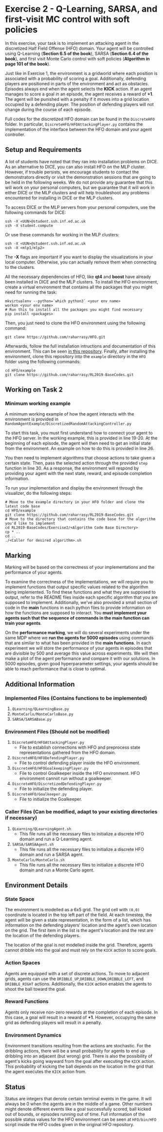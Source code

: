 # Exercise 2 - Q-Learning, SARSA, and first-visit MC control with soft policies

In this exercise, your task is to implement an attacking agent in the discretized Half Field Offense (HFO) domain. Your agent will be controlled using Q-Learning (**Section 6.5 of the book**), SARSA (**Section 6.4 of the book**), and first visit Monte Carlo control with soft policies (**Algorithm in page 101 of the book**). 

Just like in Exercise 1, the environment is a gridworld where each position is associated with a probability of scoring a goal. Additionally, defending players are positioned in parts of the environment and act as obstacles. Episodes always end when the agent selects the **KICK** action. If an agent manages to score a goal in an episode, the agent receives a reward of **+1**. The agent will be punished with a penalty if it moves into a grid location occupied by a defending player. The position of defending players will not change during the course of each episode. 

Full codes for the discretized HFO domain can be found in the `DiscreteHFO` folder. In particular, `DiscreteHFO/HFOAttackingPlayer.py` contains the implementation of the interface between the HFO domain and your agent controller. 

## Setup and Requirements

A lot of students have noted that they ran into installation problems on DICE. As an alternative to DICE, you can also install HFO on the MLP cluster. However, if trouble persists, we encourage students to contact the demonstrators directly or visit the demonstration sessions that are going to be held in the following weeks. We do not provide any guarantee that this will work on your personal computers, but we guarantee that it will work in either DICE or the MLP clusters and will help troubleshoot any problems encountered for installing in DICE or the MLP clusters.

To access DICE or the MLP servers from your personal computers, use the following commands for DICE:
```
ssh -X <UUN>@student.ssh.inf.ed.ac.uk
ssh -X student.compute
```

Or use these commands for working in the MLP clusters:
```
ssh -X <UUN>@student.ssh.inf.ed.ac.uk
ssh -X <mlp1/mlp2>
```

The **-X** flags are important if you want to display the visualizations in your local computer. Otherwise, you can actually remove them when connecting to the clusters. 

All the necessary dependencies of HFO, like **qt4** and **boost** have already been installed in DICE and the MLP clusters. To install the HFO environment, create a virtual environment that contains all the packages that you might need for running the task:

```
mkvirtualenv --python=`which python3` <your env name>
workon <your env name>
# Run this to install all the packages you might find necessary
pip install <packages>
```

Then, you just need to clone the HFO environment using the following command:
```
git clone https://github.com/raharrasy/HFO.git
```

Afterwards, follow the full installation intructions and documentation of this environment. This can be seen [in this repository](https://github.com/raharrasy/HFO). Finally, after installing the environment, clone this repository into the `example` directory in the `HFO` folder using the following commands:

```
cd HFO/example
git clone https://github.com/raharrasy/RL2019-BaseCodes.git
```

## Working on Task 2

### Minimum working example
A minimum working example of how the agent interacts with the environment is provided in `RandomAgentExample/DiscretizedRandomAttackingController.py`

To start this task, you must first understand how to connect your agent to the HFO server. In the working example, this is provided in line 19-20. At the beginning of each episode, the agent will then need to get an initial state from the environment. An example on how to do this is provided in line 26.

You then need to implement algorithms that choose actions to take given a certain state. Then, pass the selected action through the provided `step` function in line 30. As a response, the environment will respond by providing your agent with the next state, reward, and episode completion information. 

To run your implementation and display the environment through the visualizer, do the following steps:

```
# Move to the example directory in your HFO folder and clone the latest code base
cd HFO/example
git clone https://github.com/raharrasy/RL2019-BaseCodes.git
# Move to the directory that contains the code base for the algorithm you'd like to implement
cd RL2019-BaseCodes/Exercise2/<Algorithm Code Base Directory>
cp * ..
cd ..
./<Caller for desired algorithm>.sh
```  

## Marking
Marking will be based on the correctness of your implementations and the performance of your agents. 

To examine the correctness of the implementations, we will require you to implement functions that output specific values related to the algorithm being implemented. To find these functions and what they are supposed to output, refer to the README files inside each specific algorithm that you are supposed to implement. Additionally, we've also provided a small section of code in the **main** functions in each python files to provide information on how the functions are supposed to interact. You **must implement your agents such that the sequence of commands in the main function can train your agents**.

On the **performance marking**, we will do several experiments under the same MDP where we **run the agents for 5000 episodes** using commands that are similar to what has been provided in the **main functions**. In each experiment we will store the performance of your agents in episodes that are divisible by 500 and average this value across experiments. We will then make a plot of the agent performance and compare it with our solutions. In 5000 episodes, given good hyperparameter settings, your agents should be able to reach performance that is close to optimal.

## Additional Information

### Implemented Files (**Contains functions to be implemented**)
1. `QLearning/QLearningBase.py`
2. `MonteCarlo/MonteCarloBase.py`
3. `SARSA/SARSABase.py`

### Environment Files (**Should not be modified**)
1. `DiscreteHFO/HFOAttackingPlayer.py`
   - File to establish connections with HFO and preprocess state representations gathered from the HFO domain.
2. `DiscreteHFO/HFODefendingPlayer.py`
   - File to control defending player inside the HFO environment. 
3. `DiscreteHFO/HFOGoalkeepingPlayer.py`
   - File to control Goalkeeper inside the HFO environment. HFO environment cannot run without a goalkeeper. 
4. `DiscreteHFO/DiscretizedDefendingPlayer.py`
   - File to initialize the defending player.
5. `DiscreteHFO/Goalkeeper.py`
   - File to initialize the Goalkeeper.
   
### Caller Files (**Can be modified, adapt to your existing directories if necessary**)
1. `QLearning/QLearningAgent.sh`
   - This file runs all the necessary files to initialize a discrete HFO domain and run a Q-Learning agent.
2. `SARSA/SARSAAgent.sh`
   - This file runs all the necessary files to initialize a discrete HFO domain and run a SARSA agent.
3. `MonteCarlo/MonteCarlo.sh`
   - This file runs all the necessary files to initialize a discrete HFO domain and run a Monte Carlo agent.

## Environment Details
   
### State Space
The environment is modelled as a 6x5 grid. The grid cell with `(0,0)` coordinate is located in the top left part of the field. At each timestep, the agent will be given a state representation, in the form of a list, which has information on the defending players' location and the agent's own location on the grid. The first item in the list is the agent's location and the rest are the location of the defending players. 

The location of the goal is not modelled inside the grid. Therefore, agents cannot dribble into the goal and must rely on the `KICK` action to score goals. 

### Action Spaces
Agents are equipped with a set of discrete actions. To move to adjacent grids, agents can use the `DRIBBLE_UP`,`DRIBBLE_DOWN`,`DRIBBLE_LEFT`, and `DRIBBLE_RIGHT` actions. Additionally, the `KICK` action enables the agents to shoot the ball toward the goal. 

### Reward Functions
Agents only receive non-zero rewards at the completion of each episode. In this case, a goal will result in a reward of **+1**. However, occupying the same grid as defending players will result in a penalty.

### Environment Dynamics
Environment transitions resulting from the actions are stochastic. For the dribbling actions, there will be a small probability for agents to end up dribbling into an adjacent (but wrong) grid. There is also the possibility of agent's kicks going wayward from the goal after executing the `KICK` action. This probability of kicking the ball depends on the location in the grid that the agent executes the `KICK` action from.

## Status
Status are integers that denote certain terminal events in the game. It will always be 0 when the agents are in the middle of a game. Other numbers might denote different events like a goal successfully scored, ball kicked out of bounds, or episodes running out of time. Full information of the possible status values for the HFO environment can be seen at `HFO/bin/HFO` script inside the HFO codes given in the original HFO repository.

